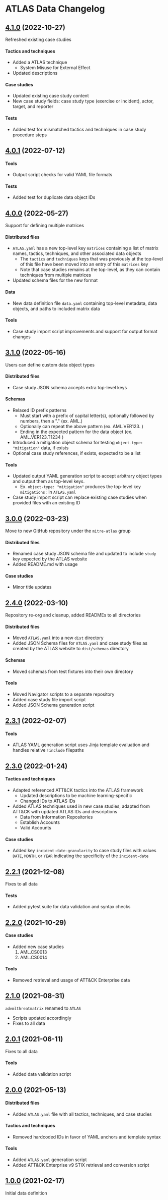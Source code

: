 # ATLAS Data Changelog

## [4.1.0]() (2022-10-27)

Refreshed existing case studies

#### Tactics and techniques
- Added a ATLAS technique
    + System Misuse for External Effect
- Updated descriptions

#### Case studies
- Updated existing case study content
- New case study fields: case study type (exercise or incident), actor, target, and reporter

#### Tests
- Added test for mismatched tactics and techniques in case study procedure steps

## [4.0.1]() (2022-07-12)

#### Tools
- Output script checks for valid YAML file formats

#### Tests
- Added test for duplicate data object IDs

## [4.0.0]() (2022-05-27)

Support for defining multiple matrices

#### Distributed files
- `ATLAS.yaml` has a new top-level key `matrices` containing a list of matrix names, tactics, techniques, and other associated data objects
  + The `tactics` and `techniques` keys that was previously at the top-level of this file have been moved into an entry of this `matrices` key
  + Note that case studies remains at the top-level, as they can contain techniques from multiple matrices
- Updated schema files for the new format

#### Data
- New data definition file `data.yaml` containing top-level metadata, data objects, and paths to included matrix data

#### Tools
- Case study import script improvements and support for output format changes

## [3.1.0]() (2022-05-16)

Users can define custom data object types

#### Distributed files
- Case study JSON schema accepts extra top-level keys

#### Schemas
- Relaxed ID prefix patterns
  + Must start with a prefix of capital letter(s), optionally followed by numbers, then a "." (ex. AML.)
  + Optionally can repeat the above pattern (ex. AML.VER123. )
  + Ending in the expected pattern for the data object (ex. AML.VER123.T1234 )
- Introduced a mitigation object schema for testing `object-type: "mitigation"` data, if exists
- Optional case study references, if exists, expected to be a list

#### Tools
- Updated output YAML generation script to accept arbitrary object types and output them as top-level keys.
  + Ex. `object-type: "mitigation"` produces the top-level key `mitigations:` in `ATLAS.yaml`
- Case study import script can replace existing case studies when provided files with an existing ID

## [3.0.0]() (2022-03-23)

Move to new GitHub repository under the `mitre-atlas` group

#### Distributed files
- Renamed case study JSON schema file and updated to include `study` key expected by the ATLAS website
- Added README.md with usage

#### Case studies
- Minor title updates

## [2.4.0]() (2022-03-10)

Repository re-org and cleanup, added READMEs to all directories

#### Distributed files
- Moved `ATLAS.yaml` into a new `dist` directory
- Added JSON Schema files for `ATLAS.yaml` and case study files as created by the ATLAS website to `dist/schemas` directory

#### Schemas
- Moved schemas from test fixtures into their own directory

#### Tools
- Moved Navigator scripts to a separate repository
- Added case study file import script
- Added JSON Schema generation script

## [2.3.1]() (2022-02-07)

#### Tools
- ATLAS YAML generation script uses Jinja template evaluation and handles relative `!include` filepaths

## [2.3.0]() (2022-01-24)

#### Tactics and techniques
- Adapted referenced ATT&CK tactics into the ATLAS framework
    + Updated descriptions to be machine learning-specific
    + Changed IDs to ATLAS IDs
- Added ATLAS techniques used in new case studies, adapted from ATT&CK with updated ATLAS IDs and descriptions
    + Data from Information Repositories
    + Establish Accounts
    + Valid Accounts

#### Case studies
- Added key `incident-date-granularity` to case study files with values `DATE`, `MONTH`, or `YEAR` indicating the specificity of the `incident-date`

## [2.2.1]() (2021-12-08)

Fixes to all data

#### Tests
- Added pytest suite for data validation and syntax checks

## [2.2.0]() (2021-10-29)

#### Case studies
- Added new case studies
    1. AML.CS0013
    2. AML.CS0014

#### Tools
- Removed retrieval and usage of ATT&CK Enterprise data

## [2.1.0]() (2021-08-31)

`advmlthreatmatrix` renamed to `ATLAS`

- Scripts updated accordingly
- Fixes to all data

## [2.0.1]() (2021-06-11)

Fixes to all data

#### Tools
- Added data validation script

## [2.0.0]() (2021-05-13)

#### Distributed files
- Added `ATLAS.yaml` file with all tactics, techniques, and case studies

#### Tactics and techniques
- Removed hardcoded IDs in favor of YAML anchors and template syntax

#### Tools
- Added `ATLAS.yaml` generation script
- Added ATT&CK Enterprise v9 STIX retrieval and conversion script

## [1.0.0]() (2021-02-17)

Initial data definition
